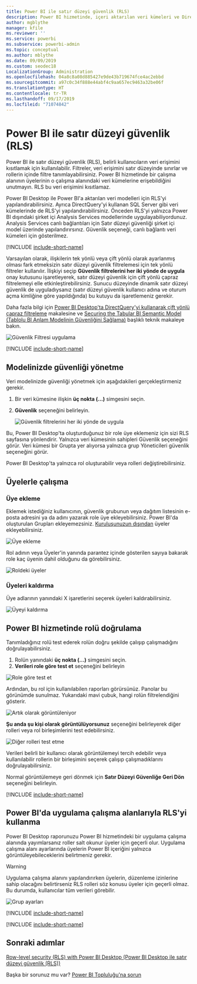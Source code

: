 ```yaml
---
title: Power BI ile satır düzeyi güvenlik (RLS)
description: Power BI hizmetinde, içeri aktarılan veri kümeleri ve DirectQuery için satır düzeyi güvenliği yapılandırma.
author: mgblythe
manager: kfile
ms.reviewer: ''
ms.service: powerbi
ms.subservice: powerbi-admin
ms.topic: conceptual
ms.author: mblythe
ms.date: 09/09/2019
ms.custom: seodec18
LocalizationGroup: Administration
ms.openlocfilehash: 04a8c8a08d885427e9de43b719674fce4ac2ebbd
ms.sourcegitcommit: a97c0c34f888e44abf4c9aa657ec9463a32be06f
ms.translationtype: HT
ms.contentlocale: tr-TR
ms.lasthandoff: 09/17/2019
ms.locfileid: "71074842"
---
```

# <a name="row-level-security-rls-with-power-bi"></a>Power BI ile satır düzeyi güvenlik (RLS)

Power BI ile satır düzeyi güvenlik (RLS), belirli kullanıcıların veri erişimini kısıtlamak için kullanılabilir. Filtreler, veri erişimini satır düzeyinde sınırlar ve rollerin içinde filtre tanımlayabilirsiniz. Power BI hizmetinde bir çalışma alanının üyelerinin o çalışma alanındaki veri kümelerine erişebildiğini unutmayın. RLS bu veri erişimini kısıtlamaz.

Power BI Desktop ile Power BI'a aktarılan veri modelleri için RLS'yi yapılandırabilirsiniz. Ayrıca DirectQuery'yi kullanan SQL Server gibi veri kümelerinde de RLS'yi yapılandırabilirsiniz. Önceden RLS'yi yalnızca Power BI dışındaki şirket içi Analysis Services modellerinde uygulayabiliyordunuz. Analysis Services canlı bağlantıları için Satır düzeyi güvenliği şirket içi model üzerinde yapılandırırsınız. Güvenlik seçeneği, canlı bağlantı veri kümeleri için gösterilmez.

[!INCLUDE [include-short-name](./includes/rls-desktop-define-roles.md)]

Varsayılan olarak, ilişkilerin tek yönlü veya çift yönlü olarak ayarlanmış olması fark etmeksizin satır düzeyi güvenlik filtrelemesi için tek yönlü filtreler kullanılır. İlişkiyi seçip **Güvenlik filtrelerini her iki yönde de uygula** onay kutusunu işaretleyerek, satır düzeyi güvenlik için çift yönlü çapraz filtrelemeyi elle etkinleştirebilirsiniz. Sunucu düzeyinde dinamik satır düzeyi güvenlik de uyguladıysanız (satır düzeyi güvenlik kullanıcı adına ve oturum açma kimliğine göre yapıldığında) bu kutuyu da işaretlemeniz gerekir.

Daha fazla bilgi için [Power BI Desktop'ta DirectQuery'yi kullanarak çift yönlü çapraz filtreleme](desktop-bidirectional-filtering.md) makalesine ve [Securing the Tabular BI Semantic Model (Tablolu BI Anlam Modelinin Güvenliğini Sağlama)](http://download.microsoft.com/download/D/2/0/D20E1C5F-72EA-4505-9F26-FEF9550EFD44/Securing%20the%20Tabular%20BI%20Semantic%20Model.docx) başlıklı teknik makaleye bakın.

![Güvenlik Filtresi uygulama](media/service-admin-rls/rls-apply-security-filter.png)


[!INCLUDE [include-short-name](./includes/rls-desktop-view-as-roles.md)]

## <a name="manage-security-on-your-model"></a>Modelinizde güvenliği yönetme

Veri modelinizde güvenliği yönetmek için aşağıdakileri gerçekleştirmeniz gerekir.

1. Bir veri kümesine ilişkin **üç nokta (…)** simgesini seçin.
2. **Güvenlik** seçeneğini belirleyin.
   
   ![Güvenlik filtrelerini her iki yönde de uygula](media/service-admin-rls/rls-security.png)

Bu, Power BI Desktop'ta oluşturduğunuz bir role üye eklemeniz için sizi RLS sayfasına yönlendirir. Yalnızca veri kümesinin sahipleri Güvenlik seçeneğini görür. Veri kümesi bir Grupta yer alıyorsa yalnızca grup Yöneticileri güvenlik seçeneğini görür. 

Power BI Desktop'ta yalnızca rol oluşturabilir veya rolleri değiştirebilirsiniz.

## <a name="working-with-members"></a>Üyelerle çalışma

### <a name="add-members"></a>Üye ekleme

Eklemek istediğiniz kullanıcının, güvenlik grubunun veya dağıtım listesinin e-posta adresini ya da adını yazarak role üye ekleyebilirsiniz. Power BI'da oluşturulan Grupları ekleyemezsiniz. [Kuruluşunuzun dışından](whitepaper-azure-b2b-power-bi.md#data-security-for-external-partners) üyeler ekleyebilirsiniz.

![Üye ekleme](media/service-admin-rls/rls-add-member.png)

Rol adının veya Üyeler'in yanında parantez içinde gösterilen sayıya bakarak role kaç üyenin dahil olduğunu da görebilirsiniz.

![Roldeki üyeler](media/service-admin-rls/rls-member-count.png)

### <a name="remove-members"></a>Üyeleri kaldırma

Üye adlarının yanındaki X işaretlerini seçerek üyeleri kaldırabilirsiniz. 

![Üyeyi kaldırma](media/service-admin-rls/rls-remove-member.png)

## <a name="validating-the-role-within-the-power-bi-service"></a>Power BI hizmetinde rolü doğrulama

Tanımladığınız rolü test ederek rolün doğru şekilde çalışıp çalışmadığını doğrulayabilirsiniz. 

1. Rolün yanındaki **üç nokta (...)** simgesini seçin.
2. **Verileri role göre test et** seçeneğini belirleyin

![Role göre test et](media/service-admin-rls/rls-test-role.png)

Ardından, bu rol için kullanılabilen raporları görürsünüz. Panolar bu görünümde sunulmaz. Yukarıdaki mavi çubuk, hangi rolün filtrelendiğini gösterir.

![Artık <rol> olarak görüntüleniyor](media/service-admin-rls/rls-test-role2.png)

**Şu anda şu kişi olarak görüntülüyorsunuz** seçeneğini belirleyerek diğer rolleri veya rol birleşimlerini test edebilirsiniz.

![Diğer rolleri test etme](media/service-admin-rls/rls-test-role3.png)

Verileri belirli bir kullanıcı olarak görüntülemeyi tercih edebilir veya kullanılabilir rollerin bir birleşimini seçerek çalışıp çalışmadıklarını doğrulayabilirsiniz. 

Normal görüntülemeye geri dönmek için **Satır Düzeyi Güvenliğe Geri Dön** seçeneğini belirleyin.

[!INCLUDE [include-short-name](./includes/rls-usernames.md)]

## <a name="using-rls-with-app-workspaces-in-power-bi"></a>Power BI'da uygulama çalışma alanlarıyla RLS'yi kullanma

Power BI Desktop raporunuzu Power BI hizmetindeki bir uygulama çalışma alanında yayımlarsanız roller salt okunur üyeler için geçerli olur. Uygulama çalışma alanı ayarlarında üyelerin Power BI içeriğini yalnızca görüntüleyebileceklerini belirtmeniz gerekir.

> [!WARNING]
> Uygulama çalışma alanını yapılandırırken üyelerin, düzenleme izinlerine sahip olacağını belirtirseniz RLS rolleri söz konusu üyeler için geçerli olmaz. Bu durumda, kullanıcılar tüm verileri görebilir.

![Grup ayarları](media/service-admin-rls/rls-group-settings.png)

[!INCLUDE [include-short-name](./includes/rls-limitations.md)]

[!INCLUDE [include-short-name](./includes/rls-faq.md)]

## <a name="next-steps"></a>Sonraki adımlar
[Row-level security (RLS) with Power BI Desktop (Power BI Desktop ile satır düzeyi güvenlik (RLS))](desktop-rls.md)  

Başka bir sorunuz mu var? [Power BI Topluluğu'na sorun](http://community.powerbi.com/)
